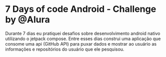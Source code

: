 # 7 Days of code Android - Challenge by @Alura

Durante 7 dias eu pratiquei desafios sobre desenvolvimento android nativo utilizando o jetpack compose. Entre esses dias construi uma aplicação
que consome uma api (GitHub API) para puxar dados e mostrar ao usuário as informações e repositórios do usuário que ele pesquisou.
